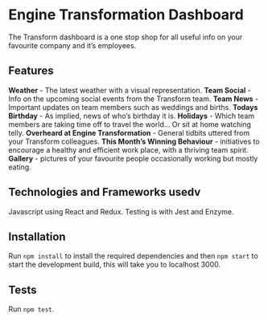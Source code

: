 # Engine Transformation Dashboard

The Transform dashboard is a one stop shop for all useful info on your favourite company and it’s employees.

## Features

**Weather** - The latest weather with a visual representation.
**Team Social** - Info on the upcoming social events from the Transform team.
**Team News** - Important updates on team members such as weddings and births.
**Todays Birthday** - As implied, news of who’s birthday it is.
**Holidays** - Which team members are taking time off to travel the world… Or sit at home watching telly.
**Overheard at Engine Transformation** - General tidbits uttered from your Transform colleagues.
**This Month’s Winning Behaviour** - initiatives to encourage a healthy and efficient work place, with a thriving team spirit.
**Gallery** - pictures of your favourite people occasionally working but mostly eating.

## Technologies and Frameworks usedv

Javascript using React and Redux. Testing is with Jest and Enzyme.

## Installation

Run `npm install` to install the required dependencies and then `npm start` to start the development build, this will take you to localhost 3000.

## Tests

Run `npm test`.
